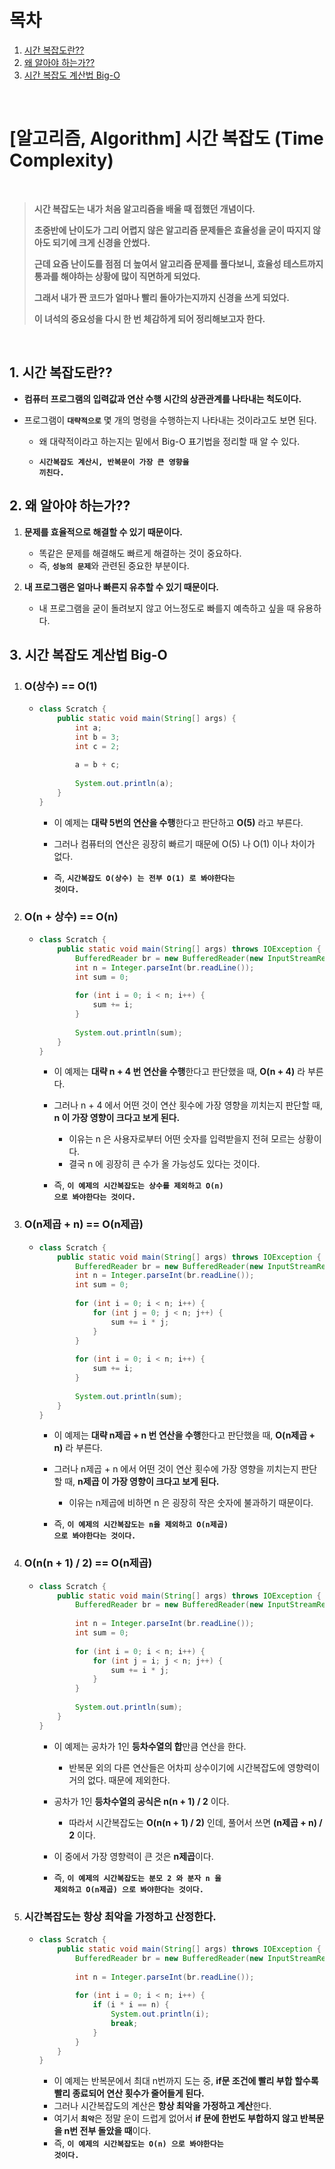 
# 목차

1. [시간 복잡도란??](#1-시간-복잡도란) <br/>
2. [왜 알아야 하는가??](#2-왜-알아야-하는가) <br/>
3. [시간 복잡도 계산법 Big-O](#3-시간-복잡도-계산법-big-o) <br/>

<br/>

# [알고리즘, Algorithm] 시간 복잡도 (Time Complexity)

<br/>

> **시간 복잡도는 내가 처음 알고리즘을 배울 때 접했던 개념이다.**
>
> **초중반에 난이도가 그리 어렵지 않은 알고리즘 문제들은 효율성을 굳이 따지지 않아도 되기에 크게 신경을 안썼다.**
>
> **근데 요즘 난이도를 점점 더 높여서 알고리즘 문제를 풀다보니, 효율성 테스트까지 통과를 해야하는 상황에 많이 직면하게 되었다.**
>
> **그래서 내가 짠 코드가 얼마나 빨리 돌아가는지까지 신경을 쓰게 되었다.**
>
> **이 녀석의 중요성을 다시 한 번 체감하게 되어 정리해보고자 한다.**

<br/>

## 1. 시간 복잡도란??

- **컴퓨터 프로그램의 입력값과 연산 수행 시간의 상관관계를 나타내는 척도이다.**

- 프로그램이 <code><strong>대략적으로</strong></code> 몇 개의 명령을 수행하는지 나타내는 것이라고도 보면 된다.

  - 왜 대략적이라고 하는지는 밑에서 Big-O 표기법을 정리할 때 알 수 있다.

  - <code><strong>시간복잡도 계산시, 반복문이 가장 큰 영향을 끼친다.</strong></code>
  
    

## 2. 왜 알아야 하는가??

1. **문제를 효율적으로 해결할 수 있기 때문이다.**

   	- 똑같은 문제를 해결해도 빠르게 해결하는 것이 중요하다.
   	- 즉, <code><strong>성능의 문제</strong></code>와 관련된 중요한 부분이다.

2. **내 프로그램은 얼마나 빠른지 유추할 수 있기 때문이다.**

   - 내 프로그램을 굳이 돌려보지 않고 어느정도로 빠를지 예측하고 싶을 때 유용하다.

      

## 3. 시간 복잡도 계산법 Big-O

1. ### O(상수) == O(1)

   - ```java
     class Scratch {
         public static void main(String[] args) {
             int a;
             int b = 3;
             int c = 2;
             
             a = b + c;
         
             System.out.println(a);
         }
     }
     ```

     - 이 예제는 **대략 5번의 연산을 수행**한다고 판단하고 **O(5)** 라고 부른다.

     - 그러나 컴퓨터의 연산은 굉장히 빠르기 때문에 O(5) 나 O(1) 이나 차이가 없다. 

     - 즉, <code><strong>시간복잡도 O(상수) 는 전부 O(1) 로 봐야한다는 것이다.</strong></code>

       

2. ### O(n + 상수) == O(n)

   - ```java
     class Scratch {
         public static void main(String[] args) throws IOException {
             BufferedReader br = new BufferedReader(new InputStreamReader(System.in));
             int n = Integer.parseInt(br.readLine());
             int sum = 0;
             
             for (int i = 0; i < n; i++) {
                 sum += i;
             }
             
             System.out.println(sum);
         }
     }
     ```

     - 이 예제는 **대략 n + 4 번 연산을 수행**한다고 판단했을 때, **O(n + 4)** 라 부른다.

     - 그러나 n + 4 에서 어떤 것이 연산 횟수에 가장 영향을 끼치는지 판단할 때, **n 이 가장 영향이 크다고 보게 된다.**

       - 이유는 n 은 사용자로부터 어떤 숫자를 입력받을지 전혀 모르는 상황이다.
       - 결국 n 에 굉장히 큰 수가 올 가능성도 있다는 것이다.

     - 즉, <code><strong>이 예제의 시간복잡도는 상수를 제외하고 O(n) 으로 봐야한다는 것이다.</strong></code>

       

3. ### O(n제곱 + n) == O(n제곱)

   - ```java
     class Scratch {
         public static void main(String[] args) throws IOException {
             BufferedReader br = new BufferedReader(new InputStreamReader(System.in));
             int n = Integer.parseInt(br.readLine());
             int sum = 0;
             
             for (int i = 0; i < n; i++) {
                 for (int j = 0; j < n; j++) {
                     sum += i * j;
                 }
             }
             
             for (int i = 0; i < n; i++) {
                 sum += i;
             }
             
             System.out.println(sum);
         }
     }
     ```

     - 이 예제는 **대략 n제곱 + n 번 연산을 수행**한다고 판단했을 때, **O(n제곱 + n)** 라 부른다.

     - 그러나 n제곱 + n 에서 어떤 것이 연산 횟수에 가장 영향을 끼치는지 판단할 때, **n제곱 이 가장 영향이 크다고 보게 된다.**

       - 이유는 n제곱에 비하면 n 은 굉장히 작은 숫자에 불과하기 때문이다.

     - 즉, <code><strong>이 예제의 시간복잡도는 n을 제외하고 O(n제곱) 으로 봐야한다는 것이다.</strong></code>

       

4. ### O(n(n + 1) / 2) == O(n제곱)

   - ```java
     class Scratch {
         public static void main(String[] args) throws IOException {
             BufferedReader br = new BufferedReader(new InputStreamReader((System.in)));
         
             int n = Integer.parseInt(br.readLine());
             int sum = 0;
             
             for (int i = 0; i < n; i++) {
                 for (int j = i; j < n; j++) {
                     sum += i * j;
                 }
             }
         
             System.out.println(sum);
         }
     }
     ```

     - 이 예제는 공차가 1인 **등차수열의 합**만큼 연산을 한다.

       - 반복문 외의 다른 연산들은 어차피 상수이기에 시간복잡도에 영향력이 거의 없다. 때문에 제외한다.

     - 공차가 1인 **등차수열의 공식은 n(n + 1) / 2** 이다.

       - 따라서 시간복잡도는 **O(n(n + 1) / 2)**  인데, 풀어서 쓰면 **(n제곱 + n) / 2** 이다.

     - 이 중에서 가장 영향력이 큰 것은 **n제곱**이다.

     - 즉, <code><strong>이 예제의 시간복잡도는 분모 2 와 분자 n 을 제외하고 O(n제곱) 으로 봐야한다는 것이다.</strong></code>

       

5. ### 시간복잡도는 항상 최악을 가정하고 산정한다.

   - ```java
     class Scratch {
         public static void main(String[] args) throws IOException {
             BufferedReader br = new BufferedReader(new InputStreamReader((System.in)));
         
             int n = Integer.parseInt(br.readLine());
             
             for (int i = 0; i < n; i++) {
                 if (i * i == n) {
                     System.out.println(i);
                     break;
                 }
             }
         }
     }
     ```

     - 이 예제는 반복문에서 최대 n번까지 도는 중, **if문 조건에 빨리 부합 할수록 빨리 종료되어 연산 횟수가 줄어들게 된다.**
     - 그러나 시간복잡도의 계산은 **항상 최악을 가정하고 계산**한다.
     - 여기서 <code><strong>최악</strong></code>은 정말 운이 드럽게 없어서 **if 문에 한번도 부합하지 않고 반복문을 n번 전부 돌았을 때**이다.
     - 즉, <code><strong>이 예제의 시간복잡도는 O(n) 으로 봐야한다는 것이다.</strong></code>


